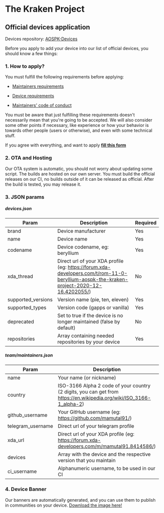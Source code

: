 # The Kraken Project
## Official devices application

Devices repository: [AOSPK-Devices](https://github.com/AOSPK-Devices)

Before you apply to add your device into our list of official devices, you should know a few things:

### 1. How to apply?

You must fulfill the following requirements before applying:

- [Maintainers requirements](https://github.com/AOSPK/official_devices/blob/master/docs/maintainers_requirements.md)

- [Device requirements](https://github.com/AOSPK/official_devices/blob/master/docs/device_requirements.md)

- [Maintainers' code of conduct](https://github.com/AOSPK/official_devices/blob/master/docs/maintainers_code_of_conduct.md)

You must be aware that just fulfilling these requirements doesn't necessarily mean that you're going to be accepted. We will also consider some other points if necessary, like experience or how your behavior is towards other people (users or otherwise), and even with some technical stuff.

If you agree with everything, and want to apply [**fill this form**](https://github.com/AOSPK/official_devices/issues/new/choose)

### 2. OTA and Hosting

Our OTA system is automatic, you should not worry about updating some script. The builds are hosted on our own server. You must build the official releases on our CI, no builds outside of it can be released as official. After the build is tested, you may release it.

### 3. JSON params

##### devices.json
| Param | Description | Required |
|--|--|--|
| brand | Device manufacturer | Yes |
| name | Device name | Yes |
| codename | Device codename, eg: beryllium | Yes |
| xda_thread | Direct url of your XDA profile (eg: https://forum.xda-developers.com/t/rom-11-0-beryllium-aospk-the-kraken-project-2020-12-16.4202055/) | No |
| supported_versions | Version name (pie, ten, eleven) | Yes |
| supported_types | Version code (gapps or vanilla) | Yes |
| deprecated | Set to true if the device is no longer maintained (false by default) | No |
| repositories | Array containing needed repositories by your device | Yes |

##### team/maintainers.json
| Param | Description | Required |
|--|--|--|
| name | Your name (or nickname) | Yes |
| country | ISO-3166 Alpha 2 code of your country (2 digits, you can get from https://en.wikipedia.org/wiki/ISO_3166-1_alpha-2) | Yes |
| github_username | Your GitHub username (eg: https://github.com/mamutal91/) | Yes |
| telegram_username | Direct url of your telegram profile | No |
| xda_url | Direct url of your XDA profile (eg: https://forum.xda-developers.com/m/mamutal91.8414586/) | No |
| devices | Array with the device and the respective version that you maintain | Yes |
| ci_username | Alphanumeric username, to be used in our CI | Yes |

### 4. Device Banner

Our banners are automatically generated, and you can use them to publish in communities on your device. [Download the image here!](https://github.com/AOSPK/official_devices/tree/master/images/banners)
